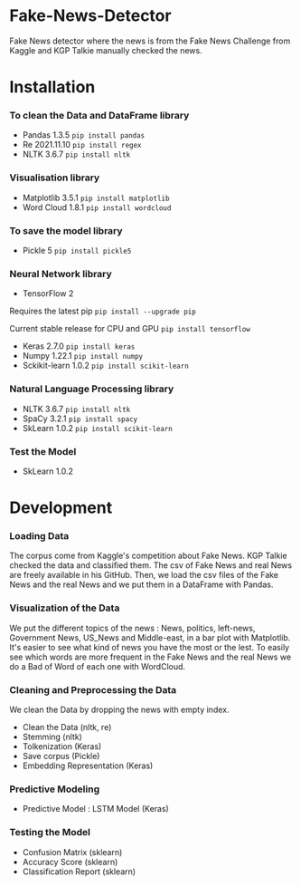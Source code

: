 # Fake-News-Detector
Fake News detector where the news is from the Fake News Challenge from Kaggle and KGP Talkie manually checked the news.

# Installation
### To clean the Data and DataFrame library
- Pandas 1.3.5
`pip install pandas`
- Re 2021.11.10
`pip install regex`
- NLTK 3.6.7
`pip install nltk`

### Visualisation library
- Matplotlib 3.5.1
`pip install matplotlib`
- Word Cloud 1.8.1
`pip install wordcloud`

### To save the model library
- Pickle 5
`pip install pickle5`

### Neural Network library
- TensorFlow 2

Requires the latest pip
`pip install --upgrade pip`

Current stable release for CPU and GPU
`pip install tensorflow`
- Keras 2.7.0
`pip install keras`
- Numpy 1.22.1
`pip install numpy`
- Sckikit-learn 1.0.2
`pip install scikit-learn`

### Natural Language Processing library
- NLTK 3.6.7
`pip install nltk`
- SpaCy 3.2.1
`pip install spacy`
- SkLearn 1.0.2
`pip install scikit-learn`

### Test the Model
- SkLearn 1.0.2

# Development
### Loading Data
The corpus come from Kaggle's competition about Fake News. KGP Talkie checked the data and classified them. The csv of Fake News and real News are freely available in his GitHub.
Then, we load the csv files of the Fake News and the real News and we put them in a DataFrame with Pandas.

### Visualization of the Data
We put the different topics of the news : News, politics, left-news, Government News, US_News and Middle-east, in a bar plot with Matplotlib. It's easier to see what kind of news you have the most or the lest.
To easily see which words are more frequent in the Fake News and the real News we do a Bad of Word of each one with WordCloud.

### Cleaning and Preprocessing the Data
We clean the Data by dropping the news with empty index.
- Clean the Data (nltk, re)
- Stemming (nltk)
- Tolkenization (Keras)
- Save corpus (Pickle)
- Embedding Representation (Keras)

### Predictive Modeling
- Predictive Model : LSTM Model (Keras)

### Testing the Model
- Confusion Matrix (sklearn)
- Accuracy Score (sklearn)
- Classification Report (sklearn)
